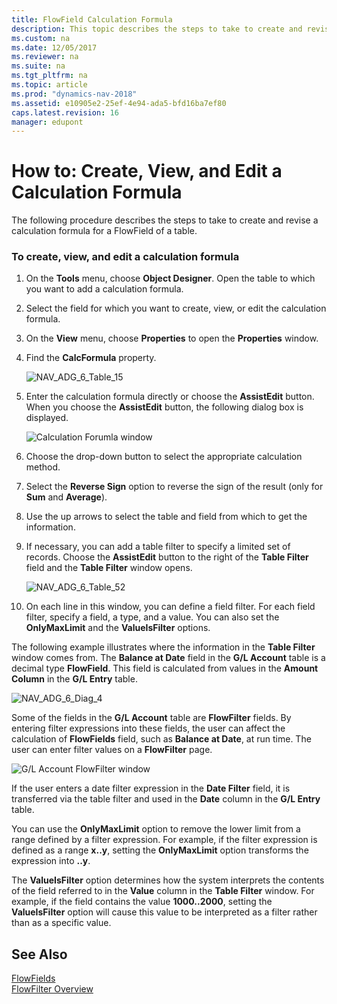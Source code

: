 ```yaml
---
title: FlowField Calculation Formula
description: This topic describes the steps to take to create and revise a calculation formula for a FlowField of a table for create, view, and edit operations.
ms.custom: na
ms.date: 12/05/2017
ms.reviewer: na
ms.suite: na
ms.tgt_pltfrm: na
ms.topic: article
ms.prod: "dynamics-nav-2018"
ms.assetid: e10905e2-25ef-4e94-ada5-bfd16ba7ef80
caps.latest.revision: 16
manager: edupont
---
```

# How to: Create, View, and Edit a Calculation Formula
The following procedure describes the steps to take to create and revise a calculation formula for a FlowField of a table.  
  
### To create, view, and edit a calculation formula  
  
1.  On the **Tools** menu, choose **Object Designer**. Open the table to which you want to add a calculation formula.  
  
2.  Select the field for which you want to create, view, or edit the calculation formula.  
  
3.  On the **View** menu, choose **Properties** to open the **Properties** window.  
  
4.  Find the **CalcFormula** property.  
  
     ![](media/NAV_ADG_6_Table_15.png "NAV\_ADG\_6\_Table\_15")  
  
5.  Enter the calculation formula directly or choose the **AssistEdit** button. When you choose the **AssistEdit** button, the following dialog box is displayed.  
  
     ![Calculation Forumla window](media/NAV_ADG_6_Table_17.png "NAV\_ADG\_6\_Table\_17")  
  
6.  Choose the drop-down button to select the appropriate calculation method.  
  
7.  Select the **Reverse Sign** option to reverse the sign of the result \(only for **Sum** and **Average**\).  
  
8.  Use the up arrows to select the table and field from which to get the information.  
  
9. If necessary, you can add a table filter to specify a limited set of records. Choose the **AssistEdit** button to the right of the **Table Filter** field and the **Table Filter** window opens.  
  
     ![](media/NAV_ADG_6_Table_52.png "NAV\_ADG\_6\_Table\_52")  
  
10. On each line in this window, you can define a field filter. For each field filter, specify a field, a type, and a value. You can also set the **OnlyMaxLimit** and the **ValueIsFilter** options.  
  
 The following example illustrates where the information in the **Table Filter** window comes from. The **Balance at Date** field in the **G/L Account** table is a decimal type **FlowField**. This field is calculated from values in the **Amount Column** in the **G/L Entry** table.  
  
 ![](media/NAV_ADG_6_Diag_4.png "NAV\_ADG\_6\_Diag\_4")  
  
 Some of the fields in the **G/L Account** table are **FlowFilter** fields. By entering filter expressions into these fields, the user can affect the calculation of **FlowFields** field, such as **Balance at Date**, at run time. The user can enter filter values on a **FlowFilter** page.  
  
 ![G&#47;L Account FlowFilter window](media/NAV_ADG_6_Table_22.png "NAV\_ADG\_6\_Table\_22")  
  
 If the user enters a date filter expression in the **Date Filter** field, it is transferred via the table filter and used in the **Date** column in the **G/L Entry** table.  
  
 You can use the **OnlyMaxLimit** option to remove the lower limit from a range defined by a filter expression. For example, if the filter expression is defined as a range **x..y**, setting the **OnlyMaxLimit** option transforms the expression into **..y**.  
  
 The **ValueIsFilter** option determines how the system interprets the contents of the field referred to in the **Value** column in the **Table Filter** window. For example, if the field contains the value **1000..2000**, setting the **ValueIsFilter** option will cause this value to be interpreted as a filter rather than as a specific value.  
  
## See Also  
 [FlowFields](FlowFields.md)   
 [FlowFilter Overview](FlowFilter-Overview.md)